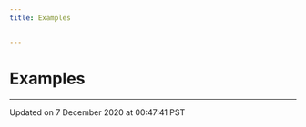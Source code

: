 ```yaml
---
title: Examples


---
```


# Examples






-------------------------------

Updated on  7 December 2020 at 00:47:41 PST
